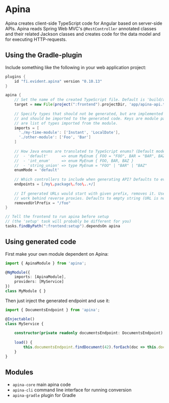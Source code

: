 # Apina

Apina creates client-side TypeScript code for Angular based on server-side APIs. Apina reads Spring Web MVC's
`@RestController` annotated classes and their related Jackson classes and creates code for the data model and
for executing HTTP-requests.

## Using the Gradle-plugin

Include something like the following in your web application project:

```groovy
plugins {
    id "fi.evident.apina" version "0.10.13"
}

apina {
    // Set the name of the created TypeScript file. Default is 'build/apina/apina.ts'.
    target = new File(project(":frontend").projectDir, 'app/apina-api.ts')
    
    // Specify types that should not be generated, but are implemented manually
    // and should be imported to the generated code. Keys are module paths, values 
    // are list of types imported from the module.
    imports = [
      './my-time-module': ['Instant', 'LocalDate'],
      './other-module': ['Foo', 'Bar']
    ]
    
    // How Java enums are translated to TypeScript enums? (Default mode is 'default'.)
    //  - 'default'      => enum MyEnum { FOO = "FOO", BAR = "BAR", BAZ = "BAZ" }
    //  - 'int_enum'     => enum MyEnum { FOO, BAR, BAZ }
    //  - 'string_union' => type MyEnum = "FOO" | "BAR" | "BAZ"
    enumMode = 'default' 
    
    // Which controllers to include when generating API? Defaults to everything.
    endpoints = [/my\.package\.foo\..+/]
    
    // If generated URLs would start with given prefix, removes it. Useful when configuring Apina
    // work behind reverse proxies. Defaults to empty string (URL is not modified).
    removedUrlPrefix = "/foo"
}

// Tell the frontend to run apina before setup 
// (the 'setup' task will probably be different for you)
tasks.findByPath(":frontend:setup").dependsOn apina
```

## Using generated code

First make your own module dependent on Apina:

```typescript
import { ApinaModule } from 'apina';

@NgModule({
    imports: [ApinaModule],
    providers: [MyService]
})
class MyModule { }
```

Then just inject the generated endpoint and use it:

```typescript
import { DocumentsEndpoint } from 'apina';

@Injectable()
class MyService {
    
    constructor(private readonly documentsEndpoint: DocumentsEndpoint) { }
    
    load() {
        this.documentsEndpoint.findDocument(42).forEach(doc => this.document = doc);
    }
}
```

## Modules

  - `apina-core` main apina code
  - `apina-cli` command line interface for running conversion
  - `apina-gradle` plugin for Gradle
